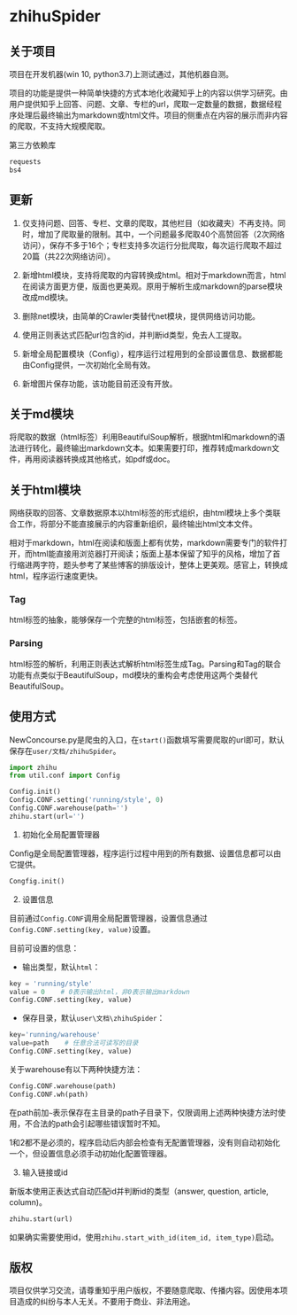 # zhihuSpider

## 关于项目

项目在开发机器(win 10, python3.7)上测试通过，其他机器自测。

项目的功能是提供一种简单快捷的方式本地化收藏知乎上的内容以供学习研究。由用户提供知乎上回答、问题、文章、专栏的url，爬取一定数量的数据，数据经程序处理后最终输出为markdown或html文件。项目的侧重点在内容的展示而非内容的爬取，不支持大规模爬取。

第三方依赖库

```python
requests
bs4
```

## 更新

1. 仅支持问题、回答、专栏、文章的爬取，其他栏目（如收藏夹）不再支持。同时，增加了爬取量的限制。其中，一个问题最多爬取40个高赞回答（2次网络访问），保存不多于16个；专栏支持多次运行分批爬取，每次运行爬取不超过20篇（共22次网络访问）。

2. 新增html模块，支持将爬取的内容转换成html。相对于markdown而言，html在阅读方面更方便，版面也更美观。原用于解析生成markdown的parse模块改成md模块。

3. 删除net模块，由简单的Crawler类替代net模块，提供网络访问功能。

4. 使用正则表达式匹配url包含的id，并判断id类型，免去人工提取。

5. 新增全局配置模块（Config），程序运行过程用到的全部设置信息、数据都能由Config提供，一次初始化全局有效。

6. 新增图片保存功能，该功能目前还没有开放。

## 关于md模块

将爬取的数据（html标签）利用BeautifulSoup解析，根据html和markdown的语法进行转化，最终输出markdown文本。如果需要打印，推荐转成markdown文件，再用阅读器转换成其他格式，如pdf或doc。

## 关于html模块

网络获取的回答、文章数据原本以html标签的形式组织，由html模块上多个类联合工作，将部分不能直接展示的内容重新组织，最终输出html文本文件。

相对于markdown，html在阅读和版面上都有优势，markdown需要专门的软件打开，而html能直接用浏览器打开阅读；版面上基本保留了知乎的风格，增加了首行缩进两字符，题头参考了某些博客的排版设计，整体上更美观。感官上，转换成html，程序运行速度更快。

### Tag

html标签的抽象，能够保存一个完整的html标签，包括嵌套的标签。

### Parsing

html标签的解析，利用正则表达式解析html标签生成Tag。Parsing和Tag的联合功能有点类似于BeautifulSoup，md模块的重构会考虑使用这两个类替代BeautifulSoup。

## 使用方式

NewConcourse.py是爬虫的入口，在`start()`函数填写需要爬取的url即可，默认保存在`user/文档/zhihuSpider`。

```python
import zhihu
from util.conf import Config

Config.init()
Config.CONF.setting('running/style', 0)
Config.CONF.warehouse(path='')
zhihu.start(url='')
```

1. 初始化全局配置管理器

Config是全局配置管理器，程序运行过程中用到的所有数据、设置信息都可以由它提供。

```python
Congfig.init()
```

2. 设置信息

目前通过`Config.CONF`调用全局配置管理器，设置信息通过`Config.CONF.setting(key, value)`设置。

目前可设置的信息：

- 输出类型，默认`html`：

```python
key = 'running/style'
value = 0    # 0表示输出html，非0表示输出markdown
Config.CONF.setting(key, value)
```

- 保存目录，默认`user\文档\zhihuSpider`：

```python
key='running/warehouse'
value=path    # 任意合法可读写的目录
Config.CONF.setting(key, value)
```

关于warehouse有以下两种快捷方法：

```python
Config.CONF.warehouse(path)
Config.CONF.wh(path)
```

在path前加`~`表示保存在主目录的path子目录下，仅限调用上述两种快捷方法时使用，不合法的path会引起哪些错误暂时不知。

1和2都不是必须的，程序启动后内部会检查有无配置管理器，没有则自动初始化一个，但设置信息必须手动初始化配置管理器。

3. 输入链接或id

新版本使用正表达式自动匹配id并判断id的类型（answer, question, article, column)。

```python
zhihu.start(url)
```

如果确实需要使用id，使用`zhihu.start_with_id(item_id, item_type)`启动。

## 版权

项目仅供学习交流，请尊重知乎用户版权，不要随意爬取、传播内容。因使用本项目造成的纠纷与本人无关。不要用于商业、非法用途。
